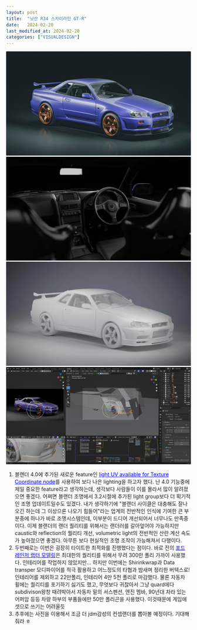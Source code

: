 ```yaml
---
layout: post
title:  "닛산 R34 스카이라인 GT-R"
date:   2024-02-20
last_modified_at: 2024-02-20
categories: ["VISUALDESIGN"]
---
```


![image](https://raw.githubusercontent.com/whoisrealminjueun/images/main/r34/r34%EB%B3%B4%EC%A0%95_1.webp)
![image](https://raw.githubusercontent.com/whoisrealminjueun/images/main/r34/interior3_2_11zon.webp)
![image](https://raw.githubusercontent.com/whoisrealminjueun/images/main/r34/clay_3_11zon.webp)
![image](https://raw.githubusercontent.com/whoisrealminjueun/images/main/r34/KakaoTalk_20240220_133616672_1_11zon.webp)
1. 블랜더 4.0에 추가된 새로운 feature인 <a href="https://whoisrealminjueun-old.netlify.app/" style="color: blue; text-decoration: underline;">light UV available for Texture Coordinate node</a>를 사용하여 보다 나은 lighting을 하고자 했다.
난 4.0 기능중에 제일 중요한 feature라고 생각하는데, 생각보다 사람들이 이를 몰라서 많이 알려졌으면 좋겠다.
어쩌면 블랜더 조명에서 3.2시절에 추가된 light group보다 더 획기적인 조명 업데이트일수도 있겠다.
내가 생각하기에 "블랜더 사이클은 대충해도 잘나오긴 하는데 그 이상으론 나오기 힘들어"라는 업계의 전반적인 인식에 기여한 큰 부분중에 하나가 바로 조명시스템인데,
이부분이 드디어 개선되어서 너무나도 만족중이다. 이제 블랜더의 랜더 퀄리티를 위해서는 랜더러를 갈아엎어야 가능하지만 caustic와 reflection의 퀄리티 개선, volumetric light의 전반적인 산란 계산 속도가 높아졌으면 좋겠다.
아무튼 보다 현실적인 조명 조작이 가능해져서 다행이다.
2. 두번째로는 이번은 굉장히 타이트한 최적화를 진행했다는 점이다. 바로 전의 <a href="https://whoisrealminjueun.netlify.app/2024/01/11/%ED%8F%AC%EB%93%9C-%EB%A0%88%EC%9D%B8%EC%A0%80-%EB%A0%99%ED%84%B0-%EB%AA%A8%EB%8D%B8%EB%A7%81" style="color: blue; text-decoration: underline;">포드 레인저 랩터 모델링</a>은
   최대한의 퀄리티를 위해서 무려 300만 폴리 가까이 사용했다. 인테리어를 작업하지 않았지만... 하지만 이번에는 Shirinkwrap과 Data transper 모디파이어를 적극 활용하고 어느정도의 타협과 밤새며 정리한 버텍스로! 인테리어를 제외하고 22만폴리, 인테리어 4만 5천 폴리로 마감했다. 물론 자동차 휠에는 퀄리티를 포기하기 싫기도 했고, 무엇보다 귀찮아서 그냥 quard에다 subdivison왕창 때려박아서 자동차 밑의 서스펜션, 엔진 멤바, 90년대 차라 있는 어퍼암 등등 차량 하부의 부품들에만 50만 폴리곤을 사용했다. 이것때문에 게임애셋으로 쓰기는 어려울듯
3. 추후에는 사진을 이용해서 조금 더 jdm감성의 컨셉랜더를 뽑아볼 예정이다. 기대해줘라 ㅎ 
